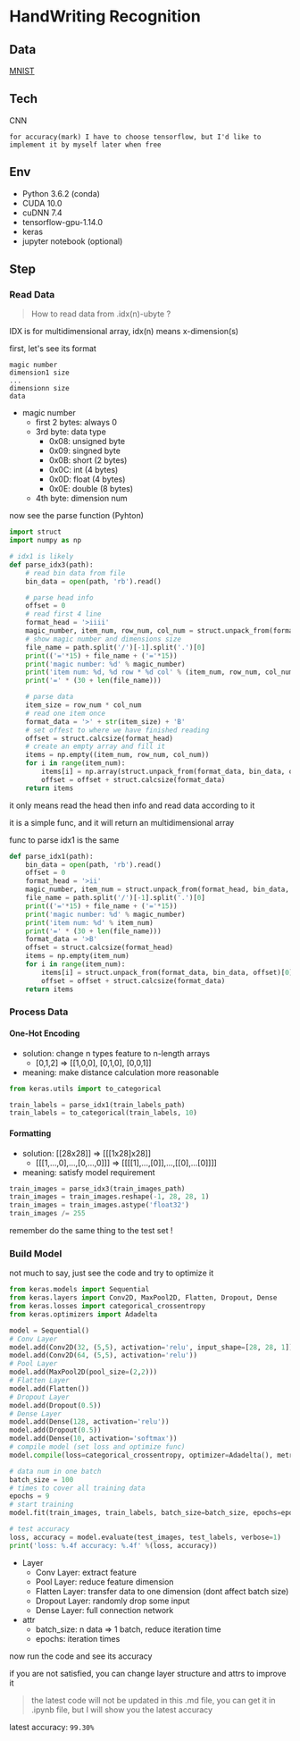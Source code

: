 # HandWriting Recognition

## Data

[MNIST](http://yann.lecun.com/exdb/mnist/)

## Tech

CNN

`for accuracy(mark) I have to choose tensorflow, but I'd like to implement it by myself later when free`

## Env

- Python 3.6.2 (conda)
- CUDA 10.0
- cuDNN 7.4
- tensorflow-gpu-1.14.0
- keras
- jupyter notebook (optional)

## Step

### Read Data

> How to read data from .idx(n)-ubyte ?

IDX is for multidimensional array, idx(n) means x-dimension(s)

first, let's see its format

```
magic number
dimension1 size
...
dimensionn size
data
```

- magic number
  - first 2 bytes: always 0
  - 3rd byte: data type
    - 0x08: unsigned byte
    - 0x09: singned byte
    - 0x0B: short  (2 bytes)
    - 0x0C: int    (4 bytes)
    - 0x0D: float  (4 bytes)
    - 0x0E: double (8 bytes)
  - 4th byte: dimension num

now see the parse function (Pyhton)

```python
import struct
import numpy as np

# idx1 is likely
def parse_idx3(path):
    # read bin data from file
    bin_data = open(path, 'rb').read()

    # parse head info
    offset = 0
    # read first 4 line
    format_head = '>iiii'
    magic_number, item_num, row_num, col_num = struct.unpack_from(format_head, bin_data, offset)
    # show magic number and dimensions size
    file_name = path.split('/')[-1].split('.')[0]
    print(('='*15) + file_name + ('='*15))
    print('magic number: %d' % magic_number)
    print('item num: %d, %d row * %d col' % (item_num, row_num, col_num))
    print('=' * (30 + len(file_name)))

    # parse data
    item_size = row_num * col_num
    # read one item once
    format_data = '>' + str(item_size) + 'B'
    # set offest to where we have finished reading
    offset = struct.calcsize(format_head)
    # create an empty array and fill it
    items = np.empty((item_num, row_num, col_num))
    for i in range(item_num):
        items[i] = np.array(struct.unpack_from(format_data, bin_data, offset)).reshape((row_num, col_num))
        offset = offset + struct.calcsize(format_data)
    return items
```
it only means read the head then info and read data according to it

it is a simple func, and it will return an multidimensional array

func to parse idx1 is the same

```python
def parse_idx1(path):
    bin_data = open(path, 'rb').read()
    offset = 0
    format_head = '>ii'
    magic_number, item_num = struct.unpack_from(format_head, bin_data, offset)
    file_name = path.split('/')[-1].split('.')[0]
    print(('='*15) + file_name + ('='*15))
    print('magic number: %d' % magic_number)
    print('item num: %d' % item_num)
    print('=' * (30 + len(file_name)))
    format_data = '>B'
    offset = struct.calcsize(format_head)
    items = np.empty(item_num)
    for i in range(item_num):
        items[i] = struct.unpack_from(format_data, bin_data, offset)[0]
        offset = offset + struct.calcsize(format_data)
    return items
```

### Process Data

#### One-Hot Encoding

- solution: change n types feature to n-length arrays
  - [0,1,2] => [[1,0,0], [0,1,0], [0,0,1]]
- meaning: make distance calculation more reasonable

```python
from keras.utils import to_categorical

train_labels = parse_idx1(train_labels_path)
train_labels = to_categorical(train_labels, 10)
```

#### Formatting

- solution: [[28x28]] => [[[1x28]x28]]
  - [[[1,...,0],...,[0,...,0]]] => [[[[1],...,[0]],...,[[0],...[0]]]]
- meaning: satisfy model requirement

```python
train_images = parse_idx3(train_images_path)
train_images = train_images.reshape(-1, 28, 28, 1)
train_images = train_images.astype('float32')
train_images /= 255
```
remember do the same thing to the test set !

### Build Model

not much to say, just see the code and try to optimize it

```python
from keras.models import Sequential
from keras.layers import Conv2D, MaxPool2D, Flatten, Dropout, Dense
from keras.losses import categorical_crossentropy
from keras.optimizers import Adadelta

model = Sequential()
# Conv Layer
model.add(Conv2D(32, (5,5), activation='relu', input_shape=[28, 28, 1]))
model.add(Conv2D(64, (5,5), activation='relu'))
# Pool Layer
model.add(MaxPool2D(pool_size=(2,2)))
# Flatten Layer
model.add(Flatten())
# Dropout Layer
model.add(Dropout(0.5))
# Dense Layer
model.add(Dense(128, activation='relu'))
model.add(Dropout(0.5))
model.add(Dense(10, activation='softmax'))
# compile model (set loss and optimize func)
model.compile(loss=categorical_crossentropy, optimizer=Adadelta(), metrics=['accuracy'])

# data num in one batch
batch_size = 100
# times to cover all training data
epochs = 9
# start training
model.fit(train_images, train_labels, batch_size=batch_size, epochs=epochs)

# test accuracy
loss, accuracy = model.evaluate(test_images, test_labels, verbose=1)
print('loss: %.4f accuracy: %.4f' %(loss, accuracy))
```

- Layer
  - Conv Layer: extract feature
  - Pool Layer: reduce feature dimension
  - Flatten Layer: transfer data to one dimension (dont affect batch size)
  - Dropout Layer: randomly drop some input
  - Dense Layer: full connection network
- attr
  - batch_size: n data => 1 batch, reduce iteration time
  - epochs: iteration times

now run the code and see its accuracy

if you are not satisfied, you can change layer structure and attrs to improve it

> the latest code will not be updated in this .md file, you can get it in .ipynb file, but I will show you the latest accuracy

latest accuracy: `99.30%`

